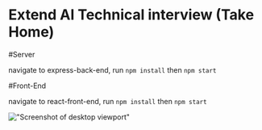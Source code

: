 # Extend AI Technical interview (Take Home)

#Server

navigate to express-back-end, run `npm install` then `npm start`

#Front-End

navigate to react-front-end, run `npm install` then `npm start`


!["Screenshot of desktop viewport"](https://github.com/soupIsTheCurrencyOfTheFuture/extendai-technical/blob/master/react-front-end/public/Screen%20Shot%202021-11-11%20at%208.59.08%20PM.png)
